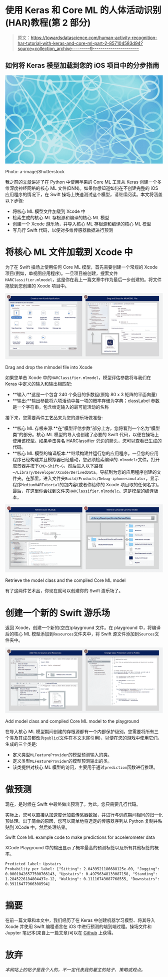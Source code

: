 # 使用 Keras 和 Core ML 的人体活动识别(HAR)教程(第 2 部分)

> 原文：<https://towardsdatascience.com/human-activity-recognition-har-tutorial-with-keras-and-core-ml-part-2-857104583d94?source=collection_archive---------9----------------------->

## 如何将 Keras 模型加载到您的 iOS 项目中的分步指南

![](img/74b2824a773b40d4dc7c7d9a40079a44.png)

Photo: a-image/Shutterstock

我之前的[文章](https://medium.com/@nils.ackermann/human-activity-recognition-har-tutorial-with-keras-and-core-ml-part-1-8c05e365dfa0)讲述了在 Python 中使用苹果的 Core ML 工具从 Keras 创建一个多维深度神经网络的核心 ML 文件(DNN)。如果你想知道如何在不创建完整的 iOS 应用程序的情况下，在 Swift 操场上快速测试这个模型，请继续阅读。本文将涵盖以下步骤:

*   将核心 ML 模型文件加载到 Xcode 中
*   检索生成的核心 ML 存根源和编译的核心 ML 模型
*   创建一个 Xcode 游乐场，并导入核心 ML 存根源和编译的核心 ML 模型
*   写几行 Swift 代码，以便对多维传感器数据进行预测

# 将核心 ML 文件加载到 Xcode 中

为了在 Swift 操场上使用任何 Core ML 模型，首先需要创建一个常规的 Xcode 项目(例如，单视图应用程序)。一旦项目被创建，搜索文件`HARClassifier.mlmodel`，这是你在我上一篇文章中作为最后一步创建的。将文件拖放到您创建的 Xcode 项目中。

![](img/5ae56234812d8c5b9d4f47d93b7d7b87.png)

Drag and drop the mlmodel file into Xcode

如果您单击 Xcode 中的`HARClassifier.mlmodel`，模型评估参数将与我们在 Keras 中定义的输入和输出相匹配:

*   **输入:**这是一个包含 240 个条目的多数组(原始 80 x 3 矩阵的平面向量)
*   **输出:**输出参数将六项活动中每一项的概率存储为字典；classLabel 参数是一个字符串，包含给定输入的最可能活动的名称

接下来，您需要两件工艺品来为您的游乐场做准备:

*   **核心 ML 存根来源:**在“模型评估参数”部分上方，您将看到一个名为“模型类”的部分。核心 ML 模型的导入也创建了必要的 Swift 代码，以便在操场上使用该模型。如果单击类名 HARClassifier 旁边的箭头，您可以查看已生成的代码。
*   **核心 ML 模型的编译版本:**继续构建并运行您的应用程序。一旦您的应用程序已经构建并且模拟器已经启动，您必须检索编译的`.mlmodelc`文件。打开取景器并按下`CMD-Shift-G`，然后进入以下路径`~/Library/Developer/Xcode/DerivedData`。导航到为您的应用程序创建的文件夹。在那里，进入文件夹`Build/Products/Debug-iphonesimulator`，显示程序`MediumHARTutorial`的包内容(或者你给你的 Xcode 项目取的任何名字)。最后，在这里你会找到文件夹`HARClassifier.mlmodelc`。这是模型的编译版本。

![](img/9ecfdcfc6eaeb51ab88c948915fbd133.png)

Retrieve the model class and the compiled Core ML model

有了这两件艺术品，你现在就可以创建你的 Swift 游乐场了。

# 创建一个新的 Swift 游乐场

返回 Xcode，创建一个新的(空白)playground 文件。在 playground 中，将编译后的核心 ML 模型添加到`Resources`文件夹中，将 Swift 源文件添加到`Sources`文件夹中。

![](img/33671c8eae1230c570c36fd300f9c2be.png)

Add model class and compiled Core ML model to the playground

在导入核心 ML 模型期间创建的存根源都有一个内部保护级别。您需要将所有三个类及其成员都改为`public`(文件在本文末尾引用)，以便在您的游戏中使用它们。生成的三个类是:

*   定义类型`MLFeatureProvider`的模型预测输入的类。
*   定义类型`MLFeatureProvider`的模型预测输出的类。
*   该类提供对核心 ML 模型的访问，主要用于通过`prediction`函数进行推理。

# 做预测

现在，是时候在 Swift 中最终做出预测了。为此，您只需要几行代码。

实际上，您可以直接从加速度计加载传感器数据，并进行与训练期间相同的归一化预处理。出于简单的原因，您可以简单地将选定的传感器序列从 Python 复制并粘贴到 XCode 中，然后处理结果。

Swift Core ML example code to make predictions for accelerometer data

XCode Playground 中的输出显示了概率最高的预测标签以及所有其他标签的概率。

```
Predicted label: Upstairs
Probability per label: ["Sitting": 2.0439521186688125e-09, "Jogging": 0.00010426577500766143, "Upstairs": 0.49756348133087158, "Standing": 1.2845226184804437e-12, "Walking": 0.11116743087768555, "Downstairs": 0.39116477966308594]
```

# 摘要

在前一篇文章和本文中，我们经历了在 Keras 中创建机器学习模型、将其导入 Xcode 并使用 Swift 编程语言在 iOS 中进行预测的端到端过程。操场文件和 Jupyter 笔记本(来自上一篇文章)可以在 [Github](https://github.com/ni79ls/har-keras-coreml) 上获得。

# 放弃

*本网站上的帖子是我个人的，不一定代表我的雇主的帖子、策略或观点。*
